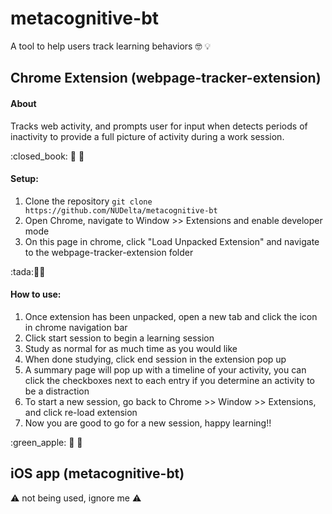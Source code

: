 # metacognitive-bt
A tool to help users track learning behaviors :nerd_face: :bulb:

## Chrome Extension (webpage-tracker-extension)

#### About
Tracks web activity, and prompts user for input when detects periods of inactivity to provide a full picture of activity during a work session. 

\:closed_book: :green_book: :blue_book: 

#### Setup:
1. Clone the repository `git clone https://github.com/NUDelta/metacognitive-bt`
2. Open Chrome, navigate to Window >> Extensions and enable developer mode
3. On this page in chrome, click "Load Unpacked Extension" and navigate to the webpage-tracker-extension folder

\:tada::tada::tada:

#### How to use:
1. Once extension has been unpacked, open a new tab and click the icon in chrome navigation bar
2. Click start session to begin a learning session
3. Study as normal for as much time as you would like
4. When done studying, click end session in the extension pop up
5. A summary page will pop up with a timeline of your activity, you can click the checkboxes next to each entry if you determine an activity to be a distraction
6. To start a new session, go back to Chrome >> Window >> Extensions, and click re-load extension
7. Now you are good to go for a new session, happy learning!! 

\:green_apple: :apple: :green_apple:



## iOS app (metacognitive-bt)

:warning: not being used, ignore me :warning: 
